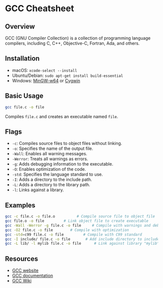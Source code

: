 # GCC Cheatsheet

## Overview
GCC (GNU Compiler Collection) is a collection of programming language compilers, including C, C++, Objective-C, Fortran, Ada, and others.

## Installation
- macOS: `xcode-select --install`
- Ubuntu/Debian: `sudo apt-get install build-essential`
- Windows: [MinGW-w64](http://mingw-w64.org/doku.php) or [Cygwin](https://www.cygwin.com/)

## Basic Usage
```bash
gcc file.c -o file
```
Compiles `file.c` and creates an executable named `file`.

## Flags
- `-c`: Compiles source files to object files without linking.
- `-o`: Specifies the name of the output file.
- `-Wall`: Enables all warning messages.
- `-Werror`: Treats all warnings as errors.
- `-g`: Adds debugging information to the executable.
- `-O`: Enables optimization of the code.
- `-std`: Specifies the language standard to use.
- `-I`: Adds a directory to the include path.
- `-L`: Adds a directory to the library path.
- `-l`: Links against a library.

## Examples
```bash
gcc -c file.c -o file.o          # Compile source file to object file
gcc file.o -o file         # Link object file to create executable
gcc -Wall -Werror -g file.c -o file     # Compile with warnings and debugging information
gcc -O2 file.c -o file        # Compile with optimization
gcc -std=c99 file.c -o file         # Compile with C99 standard
gcc -I include/ file.c -o file       # Add include directory to include path
gcc -L lib/ -l mylib file.c -o file      # Link against library "mylib"
```

## Resources
- [GCC website](https://gcc.gnu.org/)
- [GCC documentation](https://gcc.gnu.org/onlinedocs/)
- [GCC Wiki](https://gcc.gnu.org/wiki/)